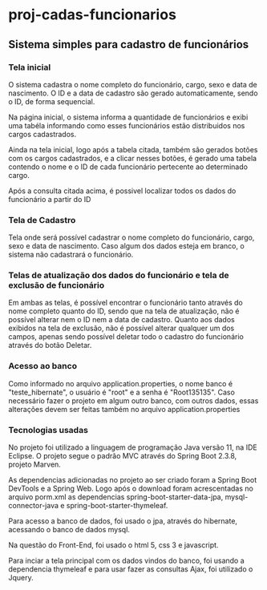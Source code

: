 # proj-cadas-funcionarios

## Sistema simples para cadastro de funcionários


### Tela inicial

O sistema cadastra o nome completo do funcionário, cargo, sexo e data de nascimento. O ID e a data de cadastro são gerado automaticamente, sendo o ID, de forma sequencial.

Na página inicial, o sistema informa a quantidade de funcionários e exibi uma tabéla informando como esses funcionários estão distribuidos nos cargos cadastrados.

Ainda na tela inicial, logo após a tabela citada, também são gerados botões com os cargos cadastrados, e a clicar nesses botões, é gerado uma tabela contendo o nome e o ID de cada funcionário pertecente ao determinado cargo.

Após a consulta citada acima, é possivel localizar todos os dados do funcionário a partir do ID


### Tela de Cadastro

Tela onde será possível cadastrar o nome completo do funcionário, cargo, sexo e data de nascimento. Caso algum dos dados esteja em branco, o sistema não cadastrará o funcionário.


### Telas de atualização dos dados do funcionário e tela de exclusão de funcionário

Em ambas as telas, é possível encontrar o funcionário tanto através do nome completo quanto do ID, sendo que na tela de atualização, não é possível alterar nem o ID nem a data de cadastro. Quanto aos dados exibidos na tela de exclusão, não é possível alterar qualquer um dos campos, apenas sendo possível deletar todo o cadastro do funcionário através do botão Deletar.


### Acesso ao banco

Como informado no arquivo application.properties, o nome banco é "teste_hibernate", o usuário é "root" e a senha é "Root135135". Caso necessário fazer o projeto em algum outro banco, com outros dados, essas alterações devem ser feitas também no arquivo application.properties


### Tecnologias usadas

No projeto foi utilizado a linguagem de programação Java versão 11, na IDE Eclipse. O projeto segue o padrão MVC através do Spring Boot 2.3.8, projeto Marven.

As dependencias adicionadas no projeto ao ser criado foram a Spring Boot DevTools e a Spring Web. Logo após o download foram acrescentadas no arquivo porm.xml as dependencias spring-boot-starter-data-jpa, mysql-connector-java e spring-boot-starter-thymeleaf.

Para acesso a banco de dados, foi usado o jpa, através do hibernate, acessando o banco de dados mysql.

Na questão do Front-End, foi usado o html 5, css 3 e javascript. 

Para inciar a tela principal com os dados vindos do banco, foi usando a dependencia thymeleaf e para usar fazer as consultas Ajax, foi utilizado o Jquery.
